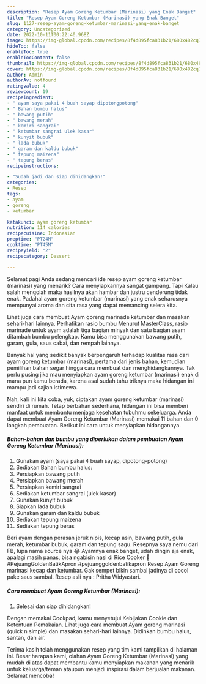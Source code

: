```yaml
---
description: "Resep Ayam Goreng Ketumbar (Marinasi) yang Enak Banget"
title: "Resep Ayam Goreng Ketumbar (Marinasi) yang Enak Banget"
slug: 1127-resep-ayam-goreng-ketumbar-marinasi-yang-enak-banget
category: Uncategorized
date: 2022-10-11T00:22:40.968Z
image: https://img-global.cpcdn.com/recipes/8f4d895fca831b21/680x482cq70/ayam-goreng-ketumbar-marinasi-foto-resep-utama.jpg
hideToc: false
enableToc: true
enableTocContent: false
thumbnail: https://img-global.cpcdn.com/recipes/8f4d895fca831b21/680x482cq70/ayam-goreng-ketumbar-marinasi-foto-resep-utama.jpg
cover: https://img-global.cpcdn.com/recipes/8f4d895fca831b21/680x482cq70/ayam-goreng-ketumbar-marinasi-foto-resep-utama.jpg
author: Admin
authorAv: notfound
ratingvalue: 4
reviewcount: 19
recipeingredient:
- " ayam saya pakai 4 buah sayap dipotongpotong"
- " Bahan bumbu halus"
- " bawang putih"
- " bawang merah"
- " kemiri sangrai"
- " ketumbar sangrai ulek kasar"
- " kunyit bubuk"
- " lada bubuk"
- " garam dan kaldu bubuk"
- " tepung maizena"
- " tepung beras"
recipeinstructions:

- "Sudah jadi dan siap dihidangkan!"
categories:
- Resep
tags:
- ayam
- goreng
- ketumbar

katakunci: ayam goreng ketumbar 
nutrition: 114 calories
recipecuisine: Indonesian
preptime: "PT24M"
cooktime: "PT45M"
recipeyield: "2"
recipecategory: Dessert

---
```



Selamat pagi Anda sedang mencari ide resep ayam goreng ketumbar (marinasi) yang menarik? Cara menyiapkannya sangat gampang. Tapi Kalau salah mengolah maka hasilnya akan hambar dan justru cenderung tidak enak. Padahal ayam goreng ketumbar (marinasi) yang enak seharusnya mempunyai aroma dan cita rasa yang dapat memancing selera kita.


Lihat juga cara membuat Ayam goreng marinade ketumbar dan masakan sehari-hari lainnya. Perhatikan rasio bumbu Menurut MasterClass, rasio marinade untuk ayam adalah tiga bagian minyak dan satu bagian asam ditambah bumbu pelengkap. Kamu bisa menggunakan bawang putih, garam, gula, saus cabai, dan rempah lainnya.

Banyak hal yang sedikit banyak berpengaruh terhadap kualitas rasa dari ayam goreng ketumbar (marinasi), pertama dari jenis bahan, kemudian pemilihan bahan segar hingga cara membuat dan menghidangkannya. Tak perlu pusing jika mau menyiapkan ayam goreng ketumbar (marinasi) enak di mana pun kamu berada, karena asal sudah tahu triknya maka hidangan ini mampu jadi sajian istimewa.


Nah, kali ini kita coba, yuk, ciptakan ayam goreng ketumbar (marinasi) sendiri di rumah. Tetap berbahan sederhana, hidangan ini bisa memberi manfaat untuk membantu menjaga kesehatan tubuhmu sekeluarga. Anda dapat membuat Ayam Goreng Ketumbar (Marinasi) memakai 11 bahan dan 0 langkah pembuatan. Berikut ini cara untuk menyiapkan hidangannya.

<!--inarticleads1-->

##### Bahan-bahan dan bumbu yang diperlukan dalam pembuatan Ayam Goreng Ketumbar (Marinasi):

1. Gunakan  ayam (saya pakai 4 buah sayap, dipotong-potong)
1. Sediakan  Bahan bumbu halus:
1. Persiapkan  bawang putih
1. Persiapkan  bawang merah
1. Persiapkan  kemiri sangrai
1. Sediakan  ketumbar sangrai (ulek kasar)
1. Gunakan  kunyit bubuk
1. Siapkan  lada bubuk
1. Gunakan  garam dan kaldu bubuk
1. Sediakan  tepung maizena
1. Sediakan  tepung beras


Beri ayam dengan perasan jeruk nipis, kecap asin, bawang putih, gula merah, ketumbar bubuk, garam dan tepung sagu. Resepnya saya nemu dari FB, lupa nama source nya 😂 Ayamnya enak banget, udah dingin aja enak, apalagi masih panas, bisa ngabisin nasi di Rice Cooker 🤤 #PejuangGoldenBatikApron #pejuanggoldenbatikapron Resep Ayam Goreng marinasi kecap dan ketumbar. Gak sempet bikin sambal jadinya di cocol pake saus sambal. Resep asli nya : Pritha Widyastari. 

<!--inarticleads2-->

##### Cara membuat Ayam Goreng Ketumbar (Marinasi):


1. Selesai dan siap dihidangkan!

Dengan memakai Cookpad, kamu menyetujui Kebijakan Cookie dan Ketentuan Pemakaian. Lihat juga cara membuat Ayam goreng marinasi (quick n simple) dan masakan sehari-hari lainnya. Didihkan bumbu halus, santan, dan air. 

Terima kasih telah menggunakan resep yang tim kami tampilkan di halaman ini. Besar harapan kami, olahan Ayam Goreng Ketumbar (Marinasi) yang mudah di atas dapat membantu kamu menyiapkan makanan yang menarik untuk keluarga/teman ataupun menjadi inspirasi dalam berjualan makanan. Selamat mencoba!
